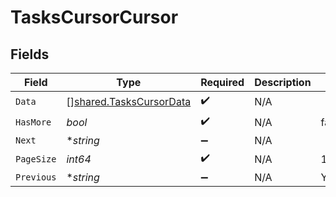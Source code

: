 # TasksCursorCursor


## Fields

| Field                                                                     | Type                                                                      | Required                                                                  | Description                                                               | Example                                                                   |
| ------------------------------------------------------------------------- | ------------------------------------------------------------------------- | ------------------------------------------------------------------------- | ------------------------------------------------------------------------- | ------------------------------------------------------------------------- |
| `Data`                                                                    | [][shared.TasksCursorData](../../../pkg/models/shared/taskscursordata.md) | :heavy_check_mark:                                                        | N/A                                                                       |                                                                           |
| `HasMore`                                                                 | *bool*                                                                    | :heavy_check_mark:                                                        | N/A                                                                       | false                                                                     |
| `Next`                                                                    | **string*                                                                 | :heavy_minus_sign:                                                        | N/A                                                                       |                                                                           |
| `PageSize`                                                                | *int64*                                                                   | :heavy_check_mark:                                                        | N/A                                                                       | 15                                                                        |
| `Previous`                                                                | **string*                                                                 | :heavy_minus_sign:                                                        | N/A                                                                       | YXVsdCBhbmQgYSBtYXhpbXVtIG1heF9yZXN1bHRzLol=                              |